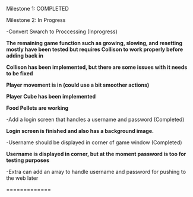 Milestone 1: COMPLETED

Milestone 2: In Progress

-Convert Swarch to Proccessing (Inprogress)

**The remaining game function such as growing, slowing, and resetting mostly have been tested but requires Collison to work properly before adding back in**

**Collison has been implemented, but there are some issues with it needs to be fixed**

**Player movement is in (could use a bit smoother actions)**

**Player Cube has been implemented**

**Food Pellets are working**


-Add a login screen that handles a username and password (Completed)
 
 **Login screen is finished and also has a background image.**

-Username should be displayed in corner of game window (Completed)

**Username is displayed in corner, but at the moment password is too for testing purposes**
 
-Extra can add an array to handle username and password for pushing to the web later

=============
